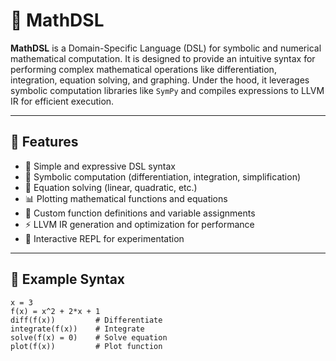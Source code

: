 # 📐 MathDSL

**MathDSL** is a Domain-Specific Language (DSL) for symbolic and numerical mathematical computation. It is designed to provide an intuitive syntax for performing complex mathematical operations like differentiation, integration, equation solving, and graphing. Under the hood, it leverages symbolic computation libraries like `SymPy` and compiles expressions to LLVM IR for efficient execution.

---

## 🚀 Features

- 📌 Simple and expressive DSL syntax
- 🧮 Symbolic computation (differentiation, integration, simplification)
- 🔎 Equation solving (linear, quadratic, etc.)
- 📊 Plotting mathematical functions and equations
- 🧠 Custom function definitions and variable assignments
- ⚡ LLVM IR generation and optimization for performance
- 🧾 Interactive REPL for experimentation

---

## 🧠 Example Syntax

```plaintext
x = 3
f(x) = x^2 + 2*x + 1
diff(f(x))         # Differentiate
integrate(f(x))    # Integrate
solve(f(x) = 0)    # Solve equation
plot(f(x))         # Plot function
